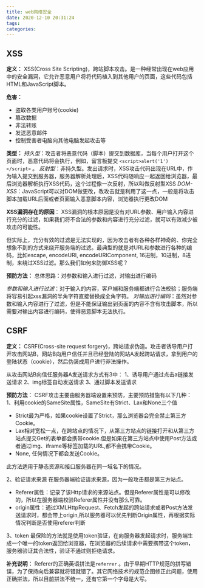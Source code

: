 ```yaml
---
title: web网络安全
date: 2020-12-10 20:31:24
tags:
categories:
---
```



## XSS
**定义：**
XSS(Cross Site Scripting)，跨站脚本攻击。是一种经常出现在web应用中的安全漏洞，它允许恶意用户将将代码植入到其他用户的页面，这些代码包括HTML和JavaScript脚本。


**危害：**

- 盗取各类用户账号(cookie)
- 篡改数据
- 非法转账
- 发送恶意邮件
- 控制受害者电脑向其他电脑发起攻击等



**类型：**
_持久型_：攻击者将恶意代码（脚本）提交到数据库，当每个用户打开这个页面时，恶意代码将会执行，例如，留言板提交 `<script>alert('1')</script>` 。
_反射型_：非持久型。发出请求时，XSS攻击代码出现在URL中，作为输入提交到服务器，服务器解析处理后，XSS代码随响应一起返回给浏览器，最后浏览器解析执行XSS代码，这个过程像一次反射，所以叫做反射型XSS
_DOM-XSS_：JavaScript可以对DOM做更改，改攻击就是利用了这一点，一般是将攻击脚本加载URL后面或者页面输入恶意脚本内容，浏览器执行更改DOM


**XSS漏洞存在的原因**：
XSS漏洞的根本原因是没有对URL参数、用户输入内容进行充分的过滤，如果我们将不合法的参数和内容进行充分过滤，就可以有效减少被攻击的可能性。


但实际上，充分有效的过滤是无法实现的，因为攻击者有各种各样神奇的、你完全想象不到的方式来绕开服务端的过滤。最典型的就是对URL和参数进行各种的编码，比如escape, encodeURI, encodeURIComponent, 16进制，10进制，8进制，来绕过XSS过滤。那么我们如何来防御XSS呢？

**预防方法：**
总体思路：对参数和输入进行过滤，对输出进行编码


_参数和输入进行过滤_：对于输入的内容，客户端和服务端都进行合法校验；服务端将容易引起xss漏洞的半角字符直接替换成全角字符。
_对输出进行编码_：虽然对参数和输入内容进行了过滤，但是不能保证输出到页面的内容不含有攻击脚本，所以需要对输出内容进行编码，使得恶意脚本无法执行。


## CSRF


**定义：**
CSRF(Cross-site request forgery)，跨站请求伪造。攻击者诱导用户打开攻击网站B，网站B向用户信任并且已经登陆的网站A发起跨站请求，拿到用户的登陆状态（cookie），然后伪装成用户进行非法操作。


从攻击网站B向信任服务器A发送请求方式有3中：
1、诱导用户通过点击a链接发送请求
2、img标签自动发送请求
3、通过脚本发送请求


**预防方法**：
CSRF攻击主要由服务器端设置来预防，主要预防措施有以下几种：
1、利用cookie的SameSite属性，SameSite有Strict、Lax和None三个值

- Strict最为严格，如果cookie设置了Strict，那么浏览器会完全禁止第三方Cookie。
- Lax相对宽松一点，在跨站点的情况下，从第三方站点的链接打开和从第三方站点提交Get的表单都会携带cookie.但是如果在第三方站点中使用Post方法或者通过img、iframe等标签加载的URL,都不会携带Cookie。
- None, 任何情况下都会发送Cookie。

此方法适用于静态资源和接口服务器在同一域名下的情况。

2、验证请求来源
在服务器端验证请求来源，因为一般攻击都是第三方站点。

- Referer属性：记录了该Http请求的来源站点。但是Referer属性是可以修改的，所以在服务器端校验Referer属性并没有那么可靠。
- origin属性：通过XMLHttpRequest、Fetch发起的跨站请求或者Post方法发送请求时，都会带上origin,所以服务器可以优先判断Origin属性，再根据实际情况判断是否使用referer判断



3、token
最保险的方法就是使用token验证，在向服务器发起请求时，服务端生成一个唯一的token返回给浏览器，在浏览器的后续请求中需要携带这个token，服务器验证其合法性，验证不通过则拒绝请求。








**补充说明：** Referer的正确英语拼法是`referrer` 。由于早期HTTP规范的拼写错误，为了保持向后兼容就将错就错了。其它网络技术的规范企图修正此问题，使用正确拼法，所以目前拼法不统一，还有它第一个字母是大写。




